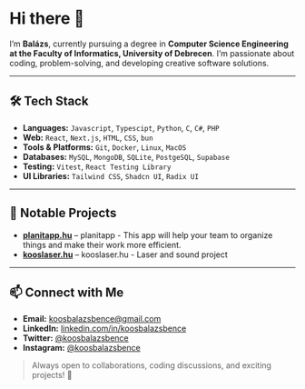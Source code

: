 # Hi there 👋

I’m **Balázs**, currently pursuing a degree in **Computer Science Engineering at the Faculty of Informatics, University of Debrecen**. I’m passionate about coding, problem-solving, and developing creative software solutions.

---

## 🛠 Tech Stack

- **Languages:** `Javascript`, `Typescipt`, `Python`, `C`, `C#`, `PHP`
- **Web:** `React`, `Next.js`, `HTML`, `CSS`, `bun`
- **Tools & Platforms:** `Git`, `Docker`, `Linux`, `MacOS`
- **Databases:** `MySQL`, `MongoDB`, `SQLite`, `PostgeSQL`, `Supabase`
- **Testing:** `Vitest`, `React Testing Library`
- **UI Libraries:** `Tailwind CSS`, `Shadcn UI`, `Radix UI` 

---

## 🌟 Notable Projects

- **[planitapp.hu](https://github.com/janoscsordas/planit-vizsgaremek-fullstack)** – planitapp - This app will help your team to organize things and make their work more efficient.  
- **[kooslaser.hu](https://kooslaser.hu)** – kooslaser.hu - Laser and sound project

---

## 📫 Connect with Me

- **Email:** [koosbalazsbence@gmail.com](mailto:koosbalazsbence@gmail.com)  
- **LinkedIn:** [linkedin.com/in/koosbalazsbence](https://linkedin.com/in/koosbalazsbence)  
- **Twitter:** [@koosbalazsbence](https://x.com/koosbalazsbence)  
- **Instagram:** [@koosbalazsbence](https://instagram.com/koosbalazsbence)  

> Always open to collaborations, coding discussions, and exciting projects! 🚀
